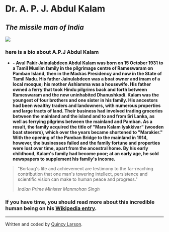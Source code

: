 <HTML>
<div class="container">
  <div class="jumbotron">
    <div class="row">
      <div class="col-xs-12">
        <h1 class="text-center">Dr. A. P. J. Abdul Kalam</h1>
        <h2 class="text-center"><em>The missile man of India</em></h2>
        <div class="thumbnail"><img src="https://upload.wikimedia.org/wikipedia/commons/thumb/b/b0/A._P._J._Abdul_Kalam_in_2008.jpg/375px-A._P._J._Abdul_Kalam_in_2008.jpg">
           <div class="col-xs-12 col-sm-10 col-sm-offset-1 col-md-8 col-md-offset-2">
          <h3>here is a bio about A.P.J Abdul Kalam</h3>
          <ul>
            <li><strong> - Avul Pakir Jainulabdeen Abdul Kalam was born on 15 October 1931 to a Tamil Muslim family in the pilgrimage centre of Rameswaram on Pamban Island, then in the Madras Presidency and now in the State of Tamil Nadu. His father Jainulabdeen was a boat owner and imam of a local mosque; his mother Ashiamma was a housewife. His father owned a ferry that took Hindu pilgrims back and forth between Rameswaram and the now uninhabited Dhanushkodi. Kalam was the youngest of four brothers and one sister in his family. His ancestors had been wealthy traders and landowners, with numerous properties and large tracts of land. Their business had involved trading groceries between the mainland and the island and to and from Sri Lanka, as well as ferrying pilgrims between the mainland and Pamban. As a result, the family acquired the title of "Mara Kalam Iyakkivar" (wooden boat steerers), which over the years became shortened to "Marakier." With the opening of the Pamban Bridge to the mainland in 1914, however, the businesses failed and the family fortune and properties were lost over time, apart from the ancestral home. By his early childhood, Kalam's family had become poor; at an early age, he sold newspapers to supplement his family's income.</strong></li>     
          </ul>
          <blockquote>
            <p>"Borlaug's life and achievement are testimony to the far-reaching contribution that one man's towering intellect, persistence and scientific vision can make to human peace and progress."</p>
            <footer><cite>Indian Prime Minister Manmohan Singh</cite></footer>
          </blockquote>
          <h3>If you have time, you should read more about this incredible human being on his <a href="https://en.wikipedia.org/wiki/Norman_Borlaug" target="_blank">Wikipedia entry</a>.</h3>
        </div>
      </div>
    </div> 
  </div>
  <footer class="text-center">
    <hr>
    <p>Written and coded by <a href="https://www.freecodecamp.com/quincylarson" target="_blank">Quincy Larson</a>.</p>
  </footer>  
</div>  
</HTML>
   
